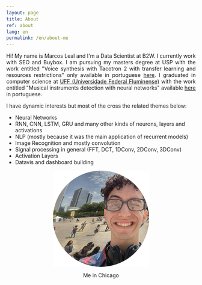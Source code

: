 ```yaml
---
layout: page
title: About
ref: about
lang: en
permalink: /en/about-me
---
```

<p style="text-align: justify;">
Hi! My name is Marcos Leal and I'm a Data Scientist at B2W. I currently work with SEO and Buybox. I am pursuing my masters degree at USP with the work entitled "Voice synthesis with Tacotron 2 with transfer learning and resources restrictions" only available in portuguese <a href="#">here</a>. I graduated in computer science at <a href="http://www.ic.uff.br/">UFF (Universidade Federal Fluminense)</a> with the work entitled "Musical instruments detection with neural networks" available <a href="assets/pdf/2016.2%20-%20Marcos%20Pedro%20Ferreira%20Leal%20Silva%20-%20Detec%C3%A7%C3%A3o%20de%20Instrumentos%20Musicais%20com%20Redes%20Neurais%20Profundas.pdf">here</a> in portuguese.
</p>

I have dynamic interests but most of the cross the related themes below:
* Neural Networks
* RNN, CNN, LSTM, GRU and many other kinds of neurons, layers and activations
* NLP (mostly because it was the main application of recurrent models)
* Image Recognition and mostly convolution
* Signal processing in general (FFT, DCT, 1DConv, 2DConv, 3DConv)
* Activation Layers 
* Datavis and dashboard building

<figure>
	<p align="center"><img src="/assets/profile2.png" align="center"></p>
	<p align="center"><figcaption align="center">Me in Chicago</figcaption></p>
</figure>